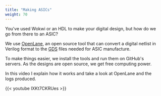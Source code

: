 ```yaml
---
title: "Making ASICs"
weight: 70
---
```


You've used Wokwi or an HDL to make your digital design, but how do we go from there to an ASIC?

We use [OpenLane](https://www.zerotoasiccourse.com/terminology/openlane/), an open source tool that can convert a digital netlist in Verilog format to the [GDS](https://www.zerotoasiccourse.com/terminology/gds2/) files needed for ASIC manufacture.

To make things easier, we install the tools and run them on GitHub's servers. As the designs are open source, we get free computing power.

In this video I explain how it works and take a look at OpenLane and the logs produced.

{{< youtube lXKt7CKRUes >}}
